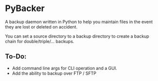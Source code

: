 # PyBacker
A backup daemon written in Python to help you maintain files in the event they are lost or deleted on accident.

You can set a source directory to a backup directory to create a backup chain for double/triple/... backups.

## To-Do:
- Add command line args for CLI operation and a GUI.
- Add the ability to backup over FTP / SFTP
